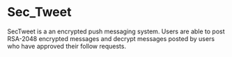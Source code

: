 Sec_Tweet
=========

SecTweet is a an encrypted push messaging system. Users are able to post RSA-2048 encrypted messages and decrypt messages posted by users who have approved their follow requests.
